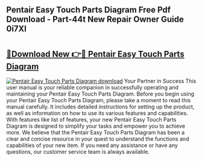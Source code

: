 ## Pentair Easy Touch Parts Diagram Free Pdf Download - Part-44t New Repair Owner Guide 0i7Xl

# <h2><a href="http://dfhfhx.blite.top/?on=Pentair+Easy+Touch+Parts+Diagram">🔗Download New 👉🔴 Pentair Easy Touch Parts Diagram</a></h2>

[![Pentair Easy Touch Parts Diagram download](https://i.imgur.com/lujVjoI.png)](http://dfhfhx.blite.top/?on=Pentair+Easy+Touch+Parts+Diagram)
Your Partner in Success This user manual is your reliable companion in successfully operating and maintaining your Pentair Easy Touch Parts Diagram. Before you begin using your Pentair Easy Touch Parts Diagram, please take a moment to read this manual carefully. It includes detailed instructions for setting up the product, as well as information on how to use its various features and capabilities. With features like list of features, your new Pentair Easy Touch Parts Diagram is designed to simplify your tasks and empower you to achieve more. We believe that the Pentair Easy Touch Parts Diagram has been a clear and concise resource in your quest to understand the functions and capabilities of your new item. If you need any assistance or have any questions, our customer service team is always available.
